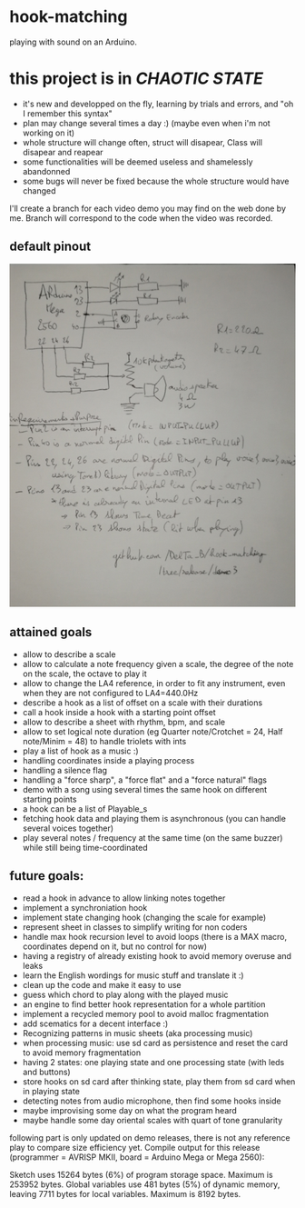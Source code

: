 # hook-matching
playing with sound on an Arduino.

# this project is in _*CHAOTIC STATE*_ 
  - it's new and developped on the fly, learning by trials and errors, and "oh I remember this syntax"
  - plan may change several times a day :) (maybe even when i'm not working on it)
  - whole structure will change often, struct will disapear, Class will disapear and reapear
  - some functionalities will be deemed useless and shamelessly abandonned
  - some bugs will never be fixed because the whole structure would have changed

I'll create a branch for each video demo you may find on the web done by me. Branch will correspond to the code when the video was recorded.

## default pinout
![Ugly but simple schematic](/media/ugly_but_simple_schematic.jpg)

## attained goals
 - allow to describe a scale
 - allow to calculate a note frequency given a scale, the degree of the note on the scale, the octave to play it 
 - allow to change the LA4 reference, in order to fit any instrument, even when they are not configured to LA4=440.0Hz
 - describe a hook as a list of offset on a scale with their durations
 - call a hook inside a hook with a starting point offset
 - allow to describe a sheet with rhythm, bpm, and scale
 - allow to set logical note duration (eg Quarter note/Crotchet = 24, Half note/Minim = 48) to handle triolets with ints
 - play a list of hook as a music :)
 - handling coordinates inside a playing process
 - handling a silence flag
 - handling a "force sharp", a "force flat" and a "force natural" flags
 - demo with a song using several times the same hook on different starting points
 - a hook can be a list of Playable_s
 - fetching hook data and playing them is asynchronous (you can handle several voices together)
 - play several notes / frequency at the same time (on the same buzzer) while still being time-coordinated
 
## future goals:
 - read a hook in advance to allow linking notes together
 - implement a synchroniation hook
 - implement state changing hook (changing the scale for example)
 - represent sheet in classes to simplify writing for non coders
 - handle max hook recursion level to avoid loops (there is a MAX macro, coordinates depend on it, but no control for now)
 - having a registry of already existing hook to avoid memory overuse and leaks
 - learn the English wordings for music stuff and translate it :)
 - clean up the code and make it easy to use
 - guess which chord to play along with the played music
 - an engine to find better hook representation for a whole partition
 - implement a recycled memory pool to avoid malloc fragmentation
 - add scematics for a decent interface :)
 - Recognizing patterns in music sheets (aka processing music)
 - when processing music: use sd card as persistence and reset the card to avoid memory fragmentation
 - having 2 states: one playing state and one processing state (with leds and buttons)
 - store hooks on sd card after thinking state, play them from sd card when in playing state
 - detecting notes from audio microphone, then find some hooks inside
 - maybe improvising some day on what the program heard
 - maybe handle some day oriental scales with quart of tone granularity



following part is only updated on demo releases, there is not any reference play to compare size efficiency yet.
Compile output for this release (programmer = AVRISP MKII, board = Arduino Mega or Mega 2560): 

Sketch uses 15264 bytes (6%) of program storage space. Maximum is 253952 bytes.
Global variables use 481 bytes (5%) of dynamic memory, leaving 7711 bytes for local variables. Maximum is 8192 bytes.
